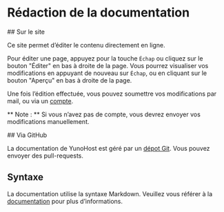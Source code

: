 # Rédaction de la documentation

## Sur le site

Ce site permet d’éditer le contenu directement en ligne.
 
Pour éditer une page, appuyez pour la touche `Échap` ou cliquez sur le bouton "Éditer" en bas à droite de la page. Vous pourrez visualiser vos modifications en appuyant de nouveau sur `Échap`, ou en cliquant sur le bouton "Aperçu" en bas à droite de la page.

Une fois l’édition effectuée, vous pouvez soumettre vos modifications par mail, ou via un [compte](/accounting_fr).

** Note : ** Si vous n’avez pas de compte, vous devrez envoyer vos modifications manuellement.

## Via GitHub

La documentation de YunoHost est géré par un [dépot Git](https://github.com/YunoHost/doc). Vous pouvez envoyer des pull-requests. 

## Syntaxe

La documentation utilise la syntaxe Markdown. Veuillez vous référer à la [documentation](http://daringfireball.net/projects/markdown/syntax) pour plus d’informations.
